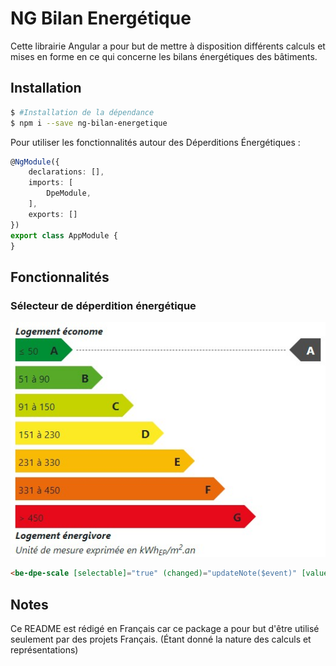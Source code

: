 # NG Bilan Energétique

Cette librairie Angular a pour but de mettre à disposition différents calculs et mises en forme en ce qui concerne les bilans énergétiques des bâtiments.

## Installation

```bash
$ #Installation de la dépendance  
$ npm i --save ng-bilan-energetique
```

Pour utiliser les fonctionnalités autour des Déperditions Énergétiques :  

```typescript
@NgModule({
    declarations: [],
    imports: [
        DpeModule,
    ],
    exports: []
})
export class AppModule {
}
```

## Fonctionnalités
### Sélecteur de déperdition énergétique
![](doc/dpe-scale.jpg)

```html
<be-dpe-scale [selectable]="true" (changed)="updateNote($event)" [value]="'A'"></be-dpe-scale>
```


## Notes
Ce README est rédigé en Français car ce package a pour but d'être utilisé seulement par des projets Français. (Étant donné la nature des calculs et représentations)
